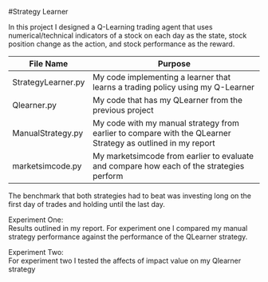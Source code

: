 #Strategy Learner

In this project I designed a Q-Learning trading agent that uses numerical/technical indicators of a stock on each day as the state, stock position change as the action, and stock performance as the reward. <br>


|  File Name | Purpose |
|-----|-------------------|
| StrategyLearner.py | My code implementing a learner that learns a trading policy using my Q-Learner|
| Qlearner.py | My code that has my QLearner from the previous project|
| ManualStrategy.py | My code with my manual strategy from earlier to compare with the QLearner Strategy as outlined in my report |
| marketsimcode.py| My marketsimcode from earlier to evaluate and compare how each of the strategies perform  |

The benchmark that both strategies had to beat was investing long on the first day of trades and holding until the last day. <br>



Experiment One: <br>
  Results outlined in my report. For experiment one I compared my manual strategy performance against the performance of the QLearner strategy. <br>

Experiment Two: <br>
  For experiment two I tested the affects of impact value on my Qlearner strategy <br>

